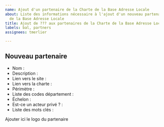 ```yaml
---
name: Ajout d'un partenaire de la Charte de la Base Adresse Locale
about: Liste des informations nécessaire à l'ajout d'un nouveau partenaire de la Charte
  de la Base Adresse Locale
title: Ajout de ??? aux partenaires de la Charte de la Base Adresse Locale
labels: bal, partners
assignees: tmerlier

---
```


## Nouveau partenaire

- Nom :
- Description : 
- Lien vers le site :
- Lien vers la charte :
- Périmètre :
- Liste des codes département :
- Échelon : 
- Est-ce un acteur privé ? :
- Liste des mots clés : 

Ajouter ici le logo du partenaire
